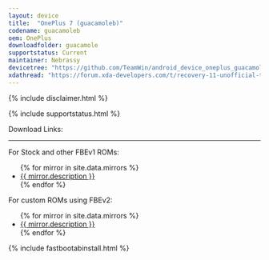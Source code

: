 ```yaml
---
layout: device
title:  "OnePlus 7 (guacamoleb)"
codename: guacamoleb
oem: OnePlus
downloadfolder: guacamole
supportstatus: Current
maintainer: Nebrassy
devicetree: "https://github.com/TeamWin/android_device_oneplus_guacamole"
xdathread: "https://forum.xda-developers.com/t/recovery-11-unofficial-teamwin-recovery-project.4289455/"
---
```


{% include disclaimer.html %}

{% include supportstatus.html %}

<html>
<div class='page-heading' id='download'>Download Links:</div>
<hr />
<p class="text">For Stock and other FBEv1 ROMs:</p>
<ul>
{% for mirror in site.data.mirrors %}
  <li>
    <a href="{{ mirror.baseurl }}guacamole">
      {{ mirror.description }}
    </a>
  </li>
{% endfor %}
</ul>
<p class="text">For custom ROMs using FBEv2:</p>
<ul>
{% for mirror in site.data.mirrors %}
  <li>
    <a href="{{ mirror.baseurl }}guacamolev2">
      {{ mirror.description }}
    </a>
  </li>
{% endfor %}
</ul>
</html>

{% include fastbootabinstall.html %}
